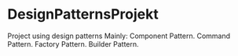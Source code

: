 # DesignPatternsProjekt
Project using design patterns
Mainly:
Component Pattern.
Command Pattern.
Factory Pattern.
Builder Pattern.

